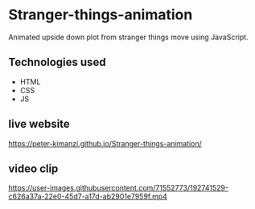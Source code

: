 # Stranger-things-animation

Animated upside down plot from stranger things move using JavaScript.


## Technologies used

* HTML
* CSS
* JS

## live website

https://peter-kimanzi.github.io/Stranger-things-animation/

## video clip

https://user-images.githubusercontent.com/71552773/192741529-c626a37a-22e0-45d7-a17d-ab2901e7959f.mp4

